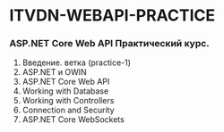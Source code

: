 # ITVDN-WEBAPI-PRACTICE

### ASP.NET Core Web API Практический курс.

1. Введение. ветка (practice-1)
2. ASP.NET и OWIN
3. ASP.NET Core Web API
4. Working with Database
5. Working with Controllers
6. Connection and Security
7. ASP.NET Core WebSockets
